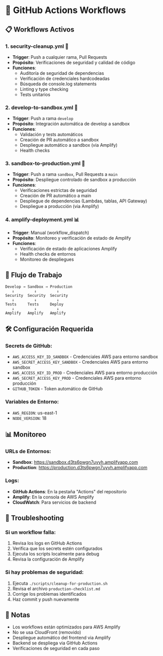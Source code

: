 # 🚀 GitHub Actions Workflows

## 📋 Workflows Activos

### 1. **security-cleanup.yml** 🔐
- **Trigger**: Push a cualquier rama, Pull Requests
- **Propósito**: Verificaciones de seguridad y calidad de código
- **Funciones**:
  - Auditoría de seguridad de dependencias
  - Verificación de credenciales hardcodeadas
  - Búsqueda de console.log statements
  - Linting y type checking
  - Tests unitarios

### 2. **develop-to-sandbox.yml** 🔄
- **Trigger**: Push a rama `develop`
- **Propósito**: Integración automática de develop a sandbox
- **Funciones**:
  - Validación y tests automáticos
  - Creación de PR automático a sandbox
  - Despliegue automático a sandbox (via Amplify)
  - Health checks

### 3. **sandbox-to-production.yml** 🚀
- **Trigger**: Push a rama `sandbox`, Pull Requests a `main`
- **Propósito**: Despliegue controlado de sandbox a producción
- **Funciones**:
  - Verificaciones estrictas de seguridad
  - Creación de PR automático a main
  - Despliegue de dependencias (Lambdas, tablas, API Gateway)
  - Despliegue a producción (via Amplify)

### 4. **amplify-deployment.yml** 📊
- **Trigger**: Manual (workflow_dispatch)
- **Propósito**: Monitoreo y verificación de estado de Amplify
- **Funciones**:
  - Verificación de estado de aplicaciones Amplify
  - Health checks de entornos
  - Monitoreo de despliegues

## 🔄 Flujo de Trabajo

```
Develop → Sandbox → Production
   ↓         ↓         ↓
Security  Security  Security
   ↓         ↓         ↓
Tests     Tests     Deploy
   ↓         ↓         ↓
Amplify   Amplify   Amplify
```

## 🛠️ Configuración Requerida

### Secrets de GitHub:
- `AWS_ACCESS_KEY_ID_SANDBOX` - Credenciales AWS para entorno sandbox
- `AWS_SECRET_ACCESS_KEY_SANDBOX` - Credenciales AWS para entorno sandbox
- `AWS_ACCESS_KEY_ID_PROD` - Credenciales AWS para entorno producción
- `AWS_SECRET_ACCESS_KEY_PROD` - Credenciales AWS para entorno producción
- `GITHUB_TOKEN` - Token automático de GitHub

### Variables de Entorno:
- `AWS_REGION`: us-east-1
- `NODE_VERSION`: 18

## 📊 Monitoreo

### URLs de Entornos:
- **Sandbox**: https://sandbox.d3ts6pwgn7uyyh.amplifyapp.com
- **Production**: https://production.d3ts6pwgn7uyyh.amplifyapp.com

### Logs:
- **GitHub Actions**: En la pestaña "Actions" del repositorio
- **Amplify**: En la consola de AWS Amplify
- **CloudWatch**: Para servicios de backend

## 🚨 Troubleshooting

### Si un workflow falla:
1. Revisa los logs en GitHub Actions
2. Verifica que los secrets estén configurados
3. Ejecuta los scripts localmente para debug
4. Revisa la configuración de Amplify

### Si hay problemas de seguridad:
1. Ejecuta `./scripts/cleanup-for-production.sh`
2. Revisa el archivo `production-checklist.md`
3. Corrige los problemas identificados
4. Haz commit y push nuevamente

## 📝 Notas

- Los workflows están optimizados para AWS Amplify
- No se usa CloudFront (removido)
- Despliegue automático del frontend via Amplify
- Backend se despliega via GitHub Actions
- Verificaciones de seguridad en cada paso
